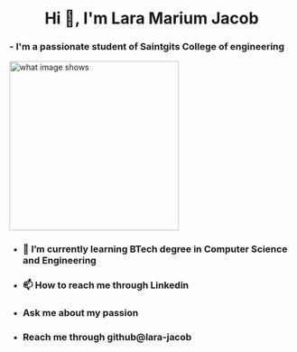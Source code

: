 <h1 align="center">Hi 👋, I'm Lara Marium Jacob</h1>
<h3 align="left">- I'm a passionate student of Saintgits College of engineering</h3>

<div>
  <img src="https://img.freepik.com/free-vector/cute-girl-hacker-operating-laptop-cartoon-vector-icon-illustration-people-technology-isolated-flat_138676-9487.jpg?size=338&ext=jpg&ga=GA1.1.1700460183.1708300800&semt=ais" alt="what image shows" height="300">
</div>


- ### 🌱 I’m currently learning BTech degree in Computer Science and Engineering
- ### 📫 How to reach me through Linkedin
- ### Ask me about my passion
- ### Reach me through github@lara-jacob




